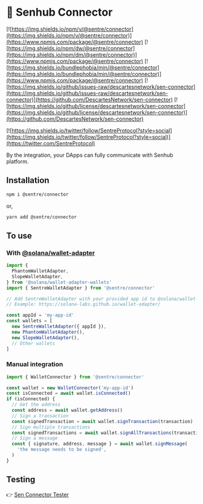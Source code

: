 # 🤝 Senhub Connector

[![https://img.shields.io/npm/v/@sentre/connector](https://img.shields.io/npm/v/@sentre/connector)](https://www.npmjs.com/package/@sentre/connector)
[![https://img.shields.io/npm/dw/@sentre/connector](https://img.shields.io/npm/dm/@sentre/connector)](https://www.npmjs.com/package/@sentre/connector)
[![https://img.shields.io/bundlephobia/min/@sentre/connector](https://img.shields.io/bundlephobia/min/@sentre/connector)](https://www.npmjs.com/package/@sentre/connector)
[![https://img.shields.io/github/issues-raw/descartesnetwork/sen-connector](https://img.shields.io/github/issues-raw/descartesnetwork/sen-connector)](https://github.com/DescartesNetwork/sen-connector)
[![https://img.shields.io/github/license/descartesnetwork/sen-connector](https://img.shields.io/github/license/descartesnetwork/sen-connector)](https://github.com/DescartesNetwork/sen-connector)

[![https://img.shields.io/twitter/follow/SentreProtocol?style=social](https://img.shields.io/twitter/follow/SentreProtocol?style=social)](https://twitter.com/SentreProtocol)

By the integration, your DApps can fully communicate with Senhub platform.

## Installation

```bash
npm i @sentre/connector
```

or,

```bash
yarn add @sentre/connector
```

## To use

### With [@solana/wallet-adapter](https://solana-labs.github.io/wallet-adapter/)

```ts
import {
  PhantomWalletAdapter,
  SlopeWalletAdapter,
} from '@solana/wallet-adapter-wallets'
import { SentreWalletAdapter } from '@sentre/connector'

// Add SentreWalletAdapter with your provided app id to @solana/wallet-adapter
// Example: https://solana-labs.github.io/wallet-adapter/

const appId = 'my-app-id'
const wallets = [
  new SentreWalletAdapter({ appId }),
  new PhantomWalletAdapter(),
  new SlopeWalletAdapter(),
  // Other wallets
]
```

### Manual integration

```ts
import { WalletConnector } from '@sentre/connector'

const wallet = new WalletConnector('my-app-id')
const isConnected = await wallet.isConnected()
if (isConnected) {
  // Get the address
  const address = await wallet.getAddress()
  // Sign a transaction
  const signedTransaction = await wallet.signTransaction(transaction)
  // Sign multiple transactions
  const signedTransactions = await wallet.signAllTransactions(transactions)
  // Sign a message
  const { signature, address, message } = await wallet.signMessage(
    'the message needs to be signed',
  )
}
```

## Testing

👉 [Sen Connector Tester](https://hub.sentre.io/app/connector_tester?autoInstall=true)
